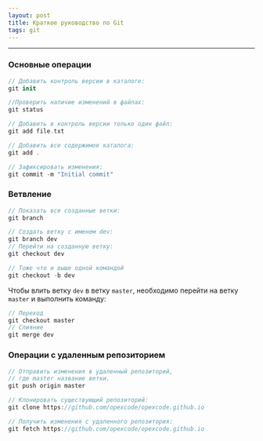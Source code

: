 ```yaml
---
layout: post
title: Краткое руководство по Git
tags: git
---
```


---

### Основные операции
```swift
// Добавить контроль версии в каталоге:
git init

//Проверить наличие изменений в файлах:
git status

// Добавить в контроль версии только один файл:
git add file.txt

// Добавить все содержимое каталога:
git add .

// Зафиксировать изменения:
git commit -m "Initial commit"
```

### Ветвление
```swift
// Показать все созданные ветки:
git branch

// Создать ветку с именем dev:
git branch dev
// Перейти на созданную ветку:
git checkout dev

// Тоже что и выше одной командой
git checkout -b dev
```
Чтобы влить ветку `dev` в ветку `master`, необходимо перейти на ветку `master` и выполнить команду:
```swift
// Переход
git checkout master
// Слияние
git merge dev
```


### Операции с удаленным репозиторием
```swift
// Отправить изменения в удаленный репозиторий,
// где master название ветки.
git push origin master

// Клонировать существующий репозиторий:
git clone https://github.com/opexcode/opexcode.github.io

// Получить изменения с удаленного репозитория:
git fetch https://github.com/opexcode/opexcode.github.io
```
